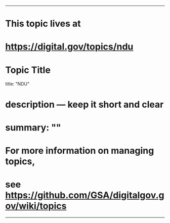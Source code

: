 
---
# This topic lives at
# https://digital.gov/topics/ndu

# Topic Title
title: "NDU"

# description — keep it short and clear
# summary: ""


# For more information on managing topics,
# see https://github.com/GSA/digitalgov.gov/wiki/topics
---